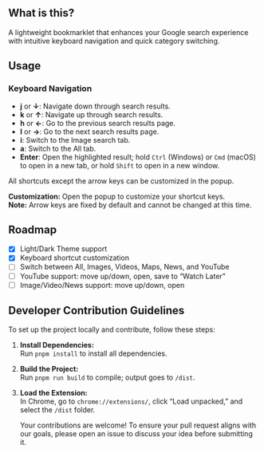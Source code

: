 ## What is this?

A lightweight bookmarklet that enhances your Google search experience with intuitive keyboard navigation and quick category switching.

## Usage

### Keyboard Navigation

- **j** or **↓**: Navigate down through search results.
- **k** or **↑**: Navigate up through search results.
- **h** or **←**: Go to the previous search results page.
- **l** or **→**: Go to the next search results page.
- **i**: Switch to the Image search tab.
- **a**: Switch to the All tab.
- **Enter**: Open the highlighted result; hold `Ctrl` (Windows) or `Cmd` (macOS) to open in a new tab, or hold `Shift` to open in a new window.

All shortcuts except the arrow keys can be customized in the popup.

**Customization:**
Open the popup to customize your shortcut keys.  
**Note:** Arrow keys are fixed by default and cannot be changed at this time.

## Roadmap

- [x] Light/Dark Theme support
- [x] Keyboard shortcut customization
- [ ] Switch between All, Images, Videos, Maps, News, and YouTube
- [ ] YouTube support: move up/down, open, save to “Watch Later”
- [ ] Image/Video/News support: move up/down, open

## Developer Contribution Guidelines

To set up the project locally and contribute, follow these steps:

1. **Install Dependencies:**  
   Run `pnpm install` to install all dependencies.

2. **Build the Project:**  
   Run `pnpm run build` to compile; output goes to `/dist`.

3. **Load the Extension:**  
   In Chrome, go to `chrome://extensions/`, click “Load unpacked,” and select the `/dist` folder.

   Your contributions are welcome! To ensure your pull request aligns with our goals, please open an issue to discuss your idea before submitting it.
